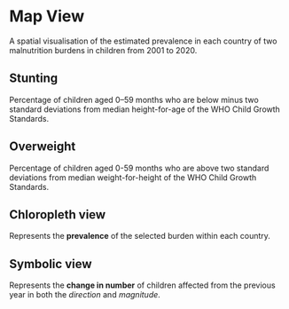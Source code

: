 # Map View  

A spatial visualisation of the estimated prevalence 
in each country of two malnutrition burdens in children from 2001 to 2020.  

## Stunting
Percentage of children aged 0–59 months who are below minus two standard 
deviations from median height-for-age of the WHO Child Growth Standards.  

## Overweight
Percentage of children aged 0-59 months who are above two standard 
deviations from median weight-for-height of the WHO Child Growth Standards.  

## Chloropleth view
Represents the **prevalence** of the selected burden within each country.

## Symbolic view
Represents the **change in number** of children affected from the previous 
year in both the *direction* and *magnitude*.  